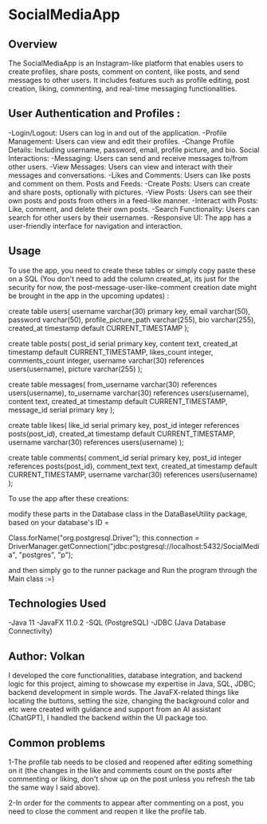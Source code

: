 # SocialMediaApp

## Overview
The SocialMediaApp is an Instagram-like platform that enables users to create profiles, share posts, comment on content, like posts, and send messages to other users. It includes features such as profile editing, post creation, liking, commenting, and real-time messaging functionalities.

## User Authentication and Profiles :
-Login/Logout: Users can log in and out of the application.
-Profile Management: Users can view and edit their profiles.
-Change Profile Details: Including username, password, email, profile picture, and bio.
Social Interactions:
-Messaging: Users can send and receive messages to/from other users.
-View Messages: Users can view and interact with their messages and conversations.
-Likes and Comments: Users can like posts and comment on them.
Posts and Feeds:
-Create Posts: Users can create and share posts, optionally with pictures.
-View Posts: Users can see their own posts and posts from others in a feed-like manner.
-Interact with Posts: Like, comment, and delete their own posts.
-Search Functionality: Users can search for other users by their usernames.
-Responsive UI: The app has a user-friendly interface for navigation and interaction.


## Usage
To use the app, you need to create these tables or simply copy paste these on a SQL (You don't need to add the column created_at, its just for the security for now, the post-message-user-like-comment creation date might be brought in the app in the upcoming updates) :

create table users(
	username varchar(30) primary key,
	email varchar(50), password varchar(50),
	profile_picture_path varchar(255),
	bio varchar(255),
	created_at timestamp default CURRENT_TIMESTAMP
);

create table posts(
  post_id serial primary key,
  content text,
  created_at timestamp default CURRENT_TIMESTAMP,
  likes_count integer,
  comments_count integer,
  username varchar(30) references users(username),
  picture varchar(255)
);

create table messages(
  from_username varchar(30) references users(username),
  to_username varchar(30) references users(username),
  content text,
  created_at timestamp default CURRENT_TIMESTAMP,
  message_id serial primary key
);

create table likes(
  like_id serial primary key,
  post_id integer references posts(post_id),
  created_at timestamp default CURRENT_TIMESTAMP,
  username varchar(30) references users(username)
);

create table comments(
  comment_id serial primary key,
  post_id integer references posts(post_id), 
  comment_text text,
  created_at timestamp default CURRENT_TIMESTAMP,
  username varchar(30) references users(username)
);

To use the app after these creations:

modify these parts in the Database class in the DataBaseUtility package, based on your database's ID = 

Class.forName("org.postgresql.Driver");
this.connection = DriverManager.getConnection("jdbc:postgresql://localhost:5432/SocialMedia", "postgres", "p");

and then simply go to the runner package and Run the program through the Main class :=)


## Technologies Used
-Java 11
-JavaFX 11.0.2
-SQL (PostgreSQL)
-JDBC (Java Database Connectivity)

## Author: Volkan


I developed the core functionalities, database integration, and backend logic for this project, aiming to showcase my expertise in Java, SQL, JDBC; backend development in simple words. The JavaFX-related things like locating the buttons, setting the size, changing the background color and etc were created with guidance and support from an AI assistant (ChatGPT), I handled the backend within the UI package too.


## Common problems

1-The profile tab needs to be closed and reopened after editing something on it (the changes in the like and comments count on the posts after commenting or liking, don't show up on the post unless you refresh the tab the same way I said above).

2-In order for the comments to appear after commenting on a post, you need to close the comment and reopen it like the profile tab.


